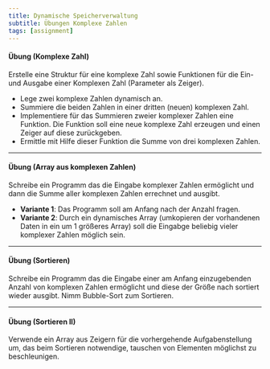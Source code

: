 ```yaml
---
title: Dynamische Speicherverwaltung
subtitle: Übungen Komplexe Zahlen
tags: [assignment]
---
```


#### Übung (Komplexe Zahl)

Erstelle eine Struktur für eine komplexe Zahl sowie Funktionen für die Ein- und Ausgabe einer Komplexen Zahl (Parameter als Zeiger).

- Lege zwei komplexe Zahlen dynamisch an.
- Summiere die beiden Zahlen in einer dritten (neuen) komplexen Zahl.
- Implementiere für das Summieren zweier komplexer Zahlen eine Funktion.
Die Funktion soll eine neue komplexe Zahl erzeugen und einen Zeiger auf diese zurückgeben.
- Ermittle mit Hilfe dieser Funktion die Summe von drei komplexen Zahlen.



---

#### Übung (Array aus komplexen Zahlen)

Schreibe ein Programm das die Eingabe komplexer Zahlen ermöglicht und dann die Summe aller komplexen Zahlen errechnet und ausgibt.

- **Variante 1**: Das Programm soll am Anfang nach der Anzahl fragen.
- **Variante 2**: Durch ein dynamisches Array (umkopieren der vorhandenen Daten in ein um 1 größeres Array) soll die Eingabge beliebig vieler komplexer Zahlen möglich sein.



---

#### Übung (Sortieren)

Schreibe ein Programm das die Eingabe einer am Anfang einzugebenden Anzahl von komplexen Zahlen ermöglicht und diese der Größe nach sortiert wieder ausgibt. Nimm Bubble-Sort zum Sortieren.



---

#### Übung (Sortieren II)

Verwende ein Array aus Zeigern für die vorhergehende Aufgabenstellung um, das beim Sortieren notwendige, tauschen von Elementen möglichst zu beschleunigen.